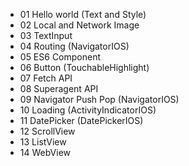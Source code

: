 - 01 Hello world (Text and Style)
- 02 Local and Network Image
- 03 TextInput
- 04 Routing (NavigatorIOS)
- 05 ES6 Component
- 06 Button (TouchableHighlight)
- 07 Fetch API
- 08 Superagent API
- 09 Navigator Push Pop (NavigatorIOS)
- 10 Loading (ActivityIndicatorIOS)
- 11 DatePicker (DatePickerIOS)
- 12 ScrollView
- 13 ListView
- 14 WebView
